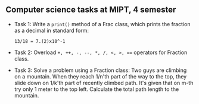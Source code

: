 ## Computer science tasks at MIPT, 4 semester

* Task 1: Write a `print()` method of a Frac class, which prints the fraction as a decimal in standard form:

    `13/18 = 7.(2)x10^-1`
* Task 2: Overload `+, ++, -, --, *, /, <, >, ==` operators for Fraction class.
* Task 3: Solve a problem using a Fraction class: Two guys are climbing on a mountain. When they reach 1/n'th part of the way to the top, they slide down on 1/k'th part of recently climbed path. It's given that on m-th try only 1 meter to the top left. Calculate the total path length to the mountain.
